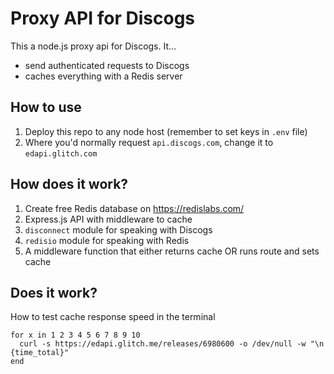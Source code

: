 # Proxy API for Discogs

This a node.js proxy api for Discogs. It…

- send authenticated requests to Discogs
- caches everything with a Redis server

## How to use

1. Deploy this repo to any node host (remember to set keys in `.env` file)
2. Where you'd normally request `api.discogs.com`, change it to `edapi.glitch.com`

## How does it work?

1. Create free Redis database on https://redislabs.com/
2. Express.js API with middleware to cache
3. `disconnect` module for speaking with Discogs
4. `redisio` module for speaking with Redis
5. A middleware function that either returns cache OR runs route and sets cache

## Does it work?

How to test cache response speed in the terminal

```shell
for x in 1 2 3 4 5 6 7 8 9 10
  curl -s https://edapi.glitch.me/releases/6980600 -o /dev/null -w "\n {time_total}"
end
```
